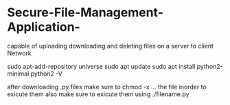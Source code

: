 # Secure-File-Management-Application-
capable of uploading downloading and deleting files on a server to client Network

sudo apt-add-repository universe
sudo apt update
sudo apt install python2-minimal
python2 -V

after downloading .py files make sure to 
chmod -x ...
the file inorder to exicute them also make sure to exicute them using
./filename.py
